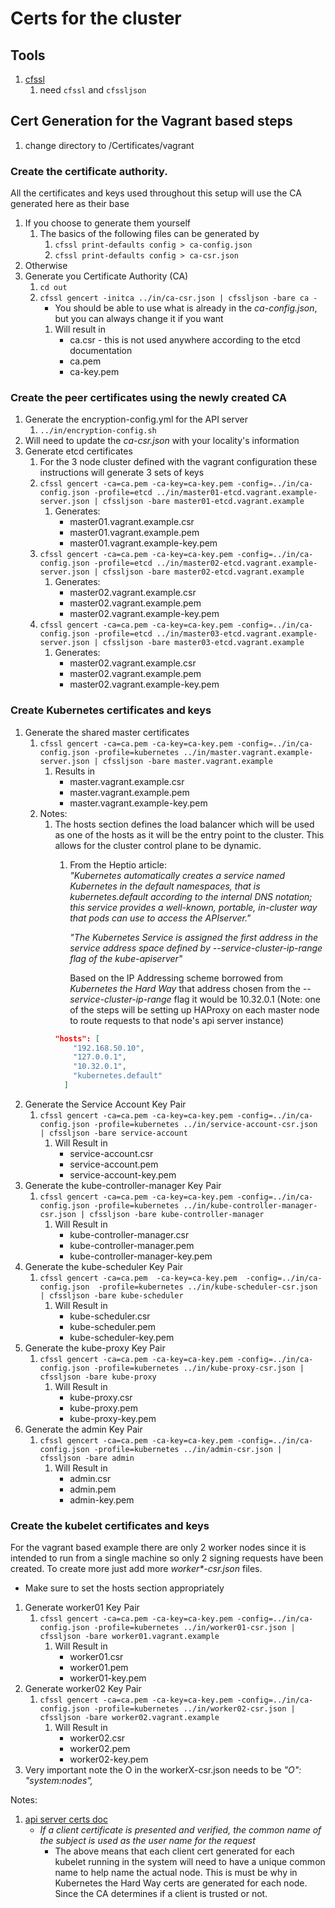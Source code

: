 # Certs for the cluster

## Tools
1. [cfssl](https://cfssl.org)
   1. need `cfssl` and `cfssljson`

## Cert Generation for the Vagrant based steps
1. change directory to /Certificates/vagrant

### Create the certificate authority.
All the certificates and keys used throughout this setup will use the CA generated here as their base
1. If you choose to generate them yourself
   1. The basics of the following files can be generated by
      1. `cfssl print-defaults config > ca-config.json`
      1. `cfssl print-defaults config > ca-csr.json`
1. Otherwise
1. Generate you Certificate Authority (CA)
   1. `cd out`
   1. `cfssl gencert -initca ../in/ca-csr.json | cfssljson -bare ca -`
      * You should be able to use what is already in the _ca-config.json_, but you can always change it if you want
      1. Will result in
         * ca.csr - this is not used anywhere according to the etcd documentation
         * ca.pem
         * ca-key.pem

### Create the peer certificates using the newly created CA
1. Generate the encryption-config.yml for the API server
   1. `../in/encryption-config.sh`
1. Will need to update the _ca-csr.json_ with your locality's information
1. Generate etcd certificates
   1. For the 3 node cluster defined with the vagrant configuration these instructions will generate 3 sets of keys
   1. `cfssl gencert -ca=ca.pem -ca-key=ca-key.pem -config=../in/ca-config.json -profile=etcd ../in/master01-etcd.vagrant.example-server.json | cfssljson -bare master01-etcd.vagrant.example`
      1. Generates:
         * master01.vagrant.example.csr
         * master01.vagrant.example.pem
         * master01.vagrant.example-key.pem
   1. `cfssl gencert -ca=ca.pem -ca-key=ca-key.pem -config=../in/ca-config.json -profile=etcd ../in/master02-etcd.vagrant.example-server.json | cfssljson -bare master02-etcd.vagrant.example`
      1. Generates:
         * master02.vagrant.example.csr
         * master02.vagrant.example.pem
         * master02.vagrant.example-key.pem
   1. `cfssl gencert -ca=ca.pem -ca-key=ca-key.pem -config=../in/ca-config.json -profile=etcd ../in/master03-etcd.vagrant.example-server.json | cfssljson -bare master03-etcd.vagrant.example`
      1. Generates:
         * master02.vagrant.example.csr
         * master02.vagrant.example.pem
         * master02.vagrant.example-key.pem
                 
### Create Kubernetes certificates and keys
1. Generate the shared master certificates
   1. `cfssl gencert -ca=ca.pem -ca-key=ca-key.pem -config=../in/ca-config.json -profile=kubernetes ../in/master.vagrant.example-server.json | cfssljson -bare master.vagrant.example`
      1. Results in
         * master.vagrant.example.csr
         * master.vagrant.example.pem
         * master.vagrant.example-key.pem
   1. Notes: 
      1. The hosts section defines the load balancer which will be used as one of the hosts as it will be the entry
         point to the cluster.  This allows for the cluster control plane to be dynamic.
         1. From the Heptio article: <br>
            _"Kubernetes automatically creates a service named Kubernetes in the default namespaces, 
            that is kubernetes.default according to the internal DNS notation; this service provides 
            a well-known, portable, in-cluster way that pods can use to access the APIserver."_
            
            _"The Kubernetes Service is assigned the first address in the service address space 
            defined by --service-cluster-ip-range flag of the kube-apiserver"_ 
            
            Based on the IP Addressing scheme borrowed from _Kubernetes the Hard Way_ that address chosen from the
            _--service-cluster-ip-range_ flag it would be 10.32.0.1 (Note: one of the steps will be setting up HAProxy 
            on each master node to route requests to that node's api server instance)
         ```json
         "hosts": [
             "192.168.50.10",
             "127.0.0.1",
             "10.32.0.1",
             "kubernetes.default"
           ]
         ```
1. Generate the Service Account Key Pair
   1. `cfssl gencert -ca=ca.pem -ca-key=ca-key.pem -config=../in/ca-config.json -profile=kubernetes ../in/service-account-csr.json | cfssljson -bare service-account`
      1. Will Result in
         * service-account.csr
         * service-account.pem
         * service-account-key.pem
1. Generate the kube-controller-manager Key Pair
   1. `cfssl gencert -ca=ca.pem -ca-key=ca-key.pem -config=../in/ca-config.json -profile=kubernetes ../in/kube-controller-manager-csr.json | cfssljson -bare kube-controller-manager`
      1. Will Result in
         * kube-controller-manager.csr
         * kube-controller-manager.pem
         * kube-controller-manager-key.pem
1. Generate the kube-scheduler Key Pair
   1. `cfssl gencert -ca=ca.pem  -ca-key=ca-key.pem  -config=../in/ca-config.json  -profile=kubernetes ../in/kube-scheduler-csr.json | cfssljson -bare kube-scheduler`
      1. Will Result in
         * kube-scheduler.csr
         * kube-scheduler.pem
         * kube-scheduler-key.pem
1. Generate the kube-proxy Key Pair
   1. `cfssl gencert -ca=ca.pem -ca-key=ca-key.pem -config=../in/ca-config.json -profile=kubernetes ../in/kube-proxy-csr.json | cfssljson -bare kube-proxy`
      1. Will Result in
         * kube-proxy.csr
         * kube-proxy.pem
         * kube-proxy-key.pem
1. Generate the admin Key Pair
   1. `cfssl gencert -ca=ca.pem -ca-key=ca-key.pem -config=../in/ca-config.json -profile=kubernetes ../in/admin-csr.json | cfssljson -bare admin`
      1. Will Result in
         * admin.csr
         * admin.pem
         * admin-key.pem

### Create the kubelet certificates and keys
For the vagrant based example there are only 2 worker nodes since it is intended to run from a single machine so only 2 signing requests have
been created.  To create more just add more _worker*-csr.json_ files.

* Make sure to set the hosts section appropriately

1. Generate worker01 Key Pair
   1. `cfssl gencert -ca=ca.pem -ca-key=ca-key.pem -config=../in/ca-config.json -profile=kubernetes ../in/worker01-csr.json | cfssljson -bare worker01.vagrant.example`
      1. Will Result in
         * worker01.csr
         * worker01.pem
         * worker01-key.pem
1. Generate worker02 Key Pair
   1. `cfssl gencert -ca=ca.pem -ca-key=ca-key.pem -config=../in/ca-config.json -profile=kubernetes ../in/worker02-csr.json | cfssljson -bare worker02.vagrant.example`
      1. Will Result in
         * worker02.csr
         * worker02.pem
         * worker02-key.pem
1. Very important note the O in the workerX-csr.json needs to be *"O": "system:nodes",*
         
Notes:
1. [api server certs doc](https://kubernetes.io/docs/reference/access-authn-authz/authentication/#x509-client-certs)
   * _If a client certificate is presented and verified, the common name of the subject is 
     used as the user name for the request_
     * The above means that each client cert generated for each kubelet running in the system will
       need to have a unique common name to help name the actual node.  This is must be why in
       Kubernetes the Hard Way certs are generated for each node.  Since the CA determines
       if a client is trusted or not.
